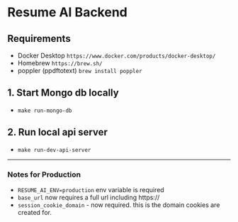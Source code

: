 # Resume AI Backend

## Requirements
- Docker Desktop `https://www.docker.com/products/docker-desktop/`
- Homebrew `https://brew.sh/`
- poppler (ppdftotext) `brew install poppler`

## 1. Start Mongo db locally
- `make run-mongo-db`

## 2. Run local api server
- `make run-dev-api-server`



---


### Notes for Production
- `RESUME_AI_ENV=production` env variable is required
- `base_url` now requires a full url including https://
- `session_cookie_domain` - now required. this is the domain cookies are created for.
